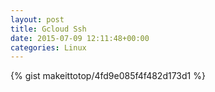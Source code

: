 ```yaml
---
layout: post                                                                                                              
title: Gcloud Ssh                                                                                                                        
date: 2015-07-09 12:11:48+00:00                                                                                                                        
categories: Linux                                                                                                                
---                                                                                                                              
```


{% gist makeittotop/4fd9e085f4f482d173d1 %}                                                                                                           

